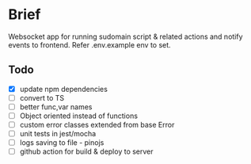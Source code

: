 # Brief

Websocket app for running sudomain script & related actions and notify events to frontend.
Refer .env.example env to set.

## Todo

- [x] update npm dependencies
- [ ] convert to TS
- [ ] better func,var names
- [ ] Object oriented instead of functions
- [ ] custom error classes extended from base Error
- [ ] unit tests in jest/mocha
- [ ] logs saving to file - pinojs
- [ ] github action for build & deploy to server
